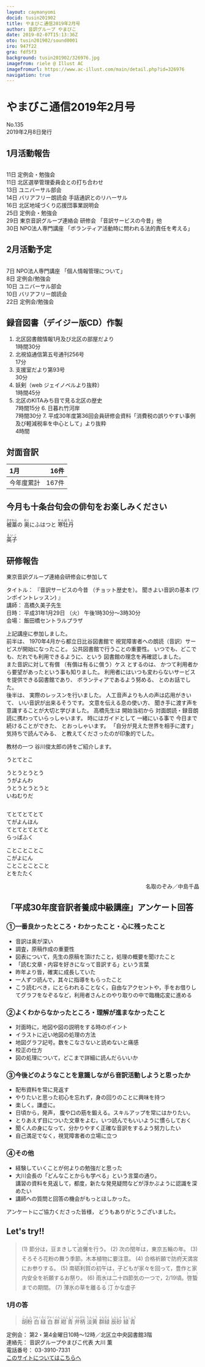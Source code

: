 ```yaml
---
layout: caymanyomi
docid: tusin201902
title: やまびこ通信2019年2月号
author: 音訳グループ やまびこ
date: 2019-02-07T15:13:36Z
oto: tusin201902/sound0001
iro: 947f22
gra: fdf5f3
background: tusin201902/326976.jpg
imagefrom: riele @ Illust AC
imagefromurl: https://www.ac-illust.com/main/detail.php?id=326976
navigation: true
---
```


# <span data-dur="4.4" data-begin="2.050" id="xmri_0001">やまびこ通信2019年2月号</span>

<span data-dur="2.722" data-begin="6.450" id="xmri_0002">No.135</span>  
<span data-dur="4.213" data-begin="9.172" id="xmri_0003">2019年2月8日発行</span>

## <span data-dur="2.723" data-begin="18.171" id="xmri_0006">1月活動報告</span>

<img class="migi" src="media/tusin201902/cut1.png" alt="" />

<span data-dur="1.544" data-begin="20.894" id="xmri_0007">11日</span>
<span data-dur="3.263" data-begin="22.438" id="xmri_0008">定例会・勉強会</span>  
<span data-dur="1.544" data-begin="25.701" id="xmri_0009">11日</span>
<span data-dur="4.153" data-begin="27.245" id="xmri_000A">北区選挙管理委員会との打ち合わせ</span>  
<span data-dur="1.525" data-begin="31.398" id="xmri_000B">13日</span>
<span data-dur="2.635" data-begin="32.923" id="xmri_000C">ユニバーサル部会</span>  
<span data-dur="1.357" data-begin="35.558" id="xmri_000D">14日</span>
<span data-dur="2.092" data-begin="36.915" id="xmri_000E">バリアフリー朗読会</span>
<span data-dur="3.175" data-begin="39.007" id="xmri_000F">手話通訳とのリハーサル</span>  
<span data-dur="1.562" data-begin="42.182" id="xmri_0010">16日</span>
<span data-dur="4.349" data-begin="43.744" id="xmri_0011">北区地域づくり応援団事業説明会</span>  
<span data-dur="1.571" data-begin="48.093" id="xmri_0012">25日</span>
<span data-dur="3.263" data-begin="49.664" id="xmri_0013">定例会・勉強会</span>  
<span data-dur="1.588" data-begin="52.927" id="xmri_0014">29日</span>
<span data-dur="2.661" data-begin="54.515" id="xmri_0015">東京音訳グループ連絡会</span>
<span data-dur="1.365" data-begin="57.176" id="xmri_0016">研修会</span>
<span data-dur="3.387" data-begin="58.541" id="xmri_0017">「音訳サービスの今昔」他</span>  
<span data-dur="1.52" data-begin="61.928" id="xmri_0018">30日</span>
<span data-dur="2.732" data-begin="63.448" id="xmri_0019">NPO法人専門講座</span>
<span data-dur="5.937" data-begin="66.180" id="xmri_001A">「ボランティア活動時に問われる法的責任を考える」</span>

## <span data-dur="2.586" data-begin="72.117" id="xmri_001B">2月活動予定</span>

<img class="migi" src="media/tusin201902/cut2.png" alt="" />

<span data-dur="1.103" data-begin="74.703" id="xmri_001C">7日</span>
<span data-dur="2.732" data-begin="75.806" id="xmri_001D">NPO法人専門講座</span>
<span data-dur="3.331" data-begin="78.538" id="xmri_001E">「個人情報管理について」</span>  
<span data-dur="1.08" data-begin="81.869" id="xmri_001F">8日</span>
<span data-dur="3.263" data-begin="82.949" id="xmri_0020">定例会/勉強会</span>  
<span data-dur="1.026" data-begin="86.212" id="xmri_0021">10日</span>
<span data-dur="2.634" data-begin="87.238" id="xmri_0022">ユニバーサル部会</span>  
<span data-dur="1.025" data-begin="89.872" id="xmri_0023">10日</span>
<span data-dur="2.942" data-begin="90.897" id="xmri_0024">バリアフリー朗読会</span>  
<span data-dur="1.637" data-begin="93.839" id="xmri_0025">22日</span>
<span data-dur="3.963" data-begin="95.476" id="xmri_0026">定例会/勉強会</span>

## <span data-dur="4.643" data-begin="99.439" id="xmri_0027">録音図書（デイジー版CD）作製</span>

1. <span data-dur="4.378" data-begin="106.666" id="xmri_002A">北区図書館情報1月及び北区の部屋だより</span>  
<span data-dur="2.613" data-begin="111.044" id="xmri_002B">1時間30分</span>
2. <span data-dur="4.458" data-begin="114.389" id="xmri_002D">北視協通信第五号通刊256号</span>  
<span data-dur="1.952" data-begin="118.847" id="xmri_002E">17分</span>
3. <span data-dur="3.01" data-begin="121.792" id="xmri_0030">支援室だより第93号</span>  
<span data-dur="1.993" data-begin="124.802" id="xmri_0031">30分</span>
4. <span data-dur="1.228" data-begin="127.703" id="xmri_0033">妖剣</span><span data-dur="2.597" data-begin="128.931" id="xmri_0034">（web ジェイノベルより抜粋）</span>  
<span data-dur="2.794" data-begin="131.528" id="xmri_0035">1時間45分</span>
5. <span data-dur="3.374" data-begin="135.114" id="xmri_0037">北区のKITAみち目で見る北区の歴史</span>  
<span data-dur="2.501" data-begin="138.488" id="xmri_0038">7時間15分</span>
6.</span> <span data-dur="1.71" data-begin="141.981" id="xmri_003A">日暮れ竹河岸</span>  
<span data-dur="2.613" data-begin="143.691" id="xmri_003B">7時間30分</span>
7.</span> <span data-dur="5.412" data-begin="147.155" id="xmri_003D">平成30年度第36回会員研修会資料</span><span data-dur="6.437" data-begin="152.567" id="xmri_003E">「消費税の誤りやすい事例及び軽減税率を中心として」より抜粋</span>  
<span data-dur="2.761" data-begin="159.004" id="xmri_003F">4時間</span>

## <span data-dur="2.068" data-begin="161.765" id="xmri_0040">対面音訳</span>

<span data-dur="1.25" data-begin="163.833" id="xmri_0041">1月</span>|<span data-dur="2.309" data-begin="165.083" id="xmri_0042">16件</span>
|:---|---:|
<span data-dur="1.785" data-begin="167.392" id="xmri_0043">今年度累計</span>|<span data-dur="3.593" data-begin="169.177" id="xmri_0044">167件</span>

## <span data-dur="4.953" data-begin="172.770" id="xmri_0045">今月も十条台句会の俳句をお楽しみください</span>

<span data-dur="11.484" data-begin="177.723" id="xmri_0046"><ruby>被藁<rt>きせわら</rt></ruby>の <ruby>奥<rt>おく</rt></ruby>にふはつと <ruby>寒牡丹<rt>かんぼたん</rt></ruby></span>

<span data-dur="2.582" data-begin="189.207" id="xmri_004C" class="haigo"><ruby>英子<rt>えいこ</rt></ruby></span>

## <span data-dur="2.172" data-begin="191.789" id="xmri_004D">研修報告</span>

<span data-dur="4.769" data-begin="193.961" id="xmri_004E">東京音訳グループ連絡会研修会に参加して</span>

<span data-dur="1.054" data-begin="198.730" id="xmri_004F">タイトル：</span>
<span data-dur="2.357" data-begin="199.784" id="xmri_0050">『音訳サービスの今昔</span>
<span data-dur="2.442" data-begin="202.141" id="xmri_0051">（チョット歴史を）。</span>
<span data-dur="2.215" data-begin="204.583" id="xmri_0052">聞きよい音訳の基本</span>
<span data-dur="2.465" data-begin="206.798" id="xmri_0053">(ワンポイントレッスン) 』</span>  
<span data-dur="0.989" data-begin="209.263" id="xmri_0054">講師：</span>
<span data-dur="2.628" data-begin="210.252" id="xmri_0055">高橋久美子先生</span>  
<span data-dur="1.101" data-begin="212.880" id="xmri_0056">日時：</span>
<span data-dur="3.941" data-begin="213.981" id="xmri_0057">平成31年1月29日</span>
<span data-dur="1.118" data-begin="217.922" id="xmri_0058">（火）</span>
<span data-dur="4.473" data-begin="219.040" id="xmri_0059">午後1時30分～3時30分</span>  
<span data-dur="1.165" data-begin="223.513" id="xmri_005A">会場：</span>
<span data-dur="3.361" data-begin="224.678" id="xmri_005B">飯田橋セントラルプラザ</span>

<span data-dur="4.009" data-begin="228.039" id="xmri_005C">上記講座に参加しました。</span>  
<span data-dur="1.353" data-begin="232.048" id="xmri_005D">前半は、</span>
<span data-dur="4.695" data-begin="233.401" id="xmri_005E">1970年4月から都立日比谷図書館で</span>
<span data-dur="6.094" data-begin="238.096" id="xmri_005F">視覚障害者への朗読（音訳）サービスが開始になったこと。</span>
<span data-dur="4.179" data-begin="244.190" id="xmri_0060">公共図書館で行うことの重要性。</span>
<span data-dur="4.437" data-begin="248.369" id="xmri_0061">いつでも、どこでも、だれでも利用できるように、という</span>
<span data-dur="4.274" data-begin="252.806" id="xmri_0062">図書館の理念を再確認しました。</span>  
<span data-dur="3.538" data-begin="257.080" id="xmri_0063">また音訳に対して有償</span>
<span data-dur="2.899" data-begin="260.618" id="xmri_0064">（有償は有るに償う）ケス</span>
<span data-dur="1.312" data-begin="263.517" id="xmri_0065">とするのは、</span>
<span data-dur="5.763" data-begin="264.829" id="xmri_0066">かつて利用者から要望があったという事も知りました。</span>
<span data-dur="5.509" data-begin="270.592" id="xmri_0067">利用者にはいつも変わらないサービスを提供できる図書館であり、</span>
<span data-dur="2.49" data-begin="276.101" id="xmri_0068">ボランティアであるよう努める、</span>
<span data-dur="3.007" data-begin="278.591" id="xmri_0069">とのお話でした。</span>  
<span data-dur="1.272" data-begin="281.598" id="xmri_006A">後半は、</span>
<span data-dur="3.519" data-begin="282.870" id="xmri_006B">実際のレッスンを行いました。</span>
<span data-dur="4.722" data-begin="286.389" id="xmri_006C">人工音声よりも人の声は応用がきいて、</span>
<span data-dur="3.275" data-begin="291.111" id="xmri_006D">いい音訳が出来るそうです。</span>
<span data-dur="2.647" data-begin="294.386" id="xmri_006E">文意を伝える息の使い方、</span>
<span data-dur="5.41" data-begin="297.033" id="xmri_006F">聞き手に渡す声を意識することが大切と学びました。</span>
<span data-dur="1.85" data-begin="302.443" id="xmri_0070">高橋先生は</span>
<span data-dur="1.552" data-begin="304.293" id="xmri_0071">開始当初から</span>
<span data-dur="5.301" data-begin="305.845" id="xmri_0072">対面朗読・録音朗読に携わっていらっしゃいます。</span>
<span data-dur="1.929" data-begin="311.146" id="xmri_0073">時にはガイドとして</span>
<span data-dur="1.743" data-begin="313.075" id="xmri_0074">一緒にいる事で</span>
<span data-dur="2.444" data-begin="314.818" id="xmri_0075">今日まで続けることができた、</span>
<span data-dur="2.362" data-begin="317.262" id="xmri_0076">とおっしゃいます。</span>
<span data-dur="4.348" data-begin="319.624" id="xmri_0077">「自分が見えた世界を相手に渡す」気持ちで読んでみる、</span>
<span data-dur="4.428" data-begin="323.972" id="xmri_0078">と教えてくださったのが印象的でした。</span>

<span data-dur="1.622" data-begin="328.400" id="xmri_0079">教材の一つ</span>
<span data-dur="4.609" data-begin="330.022" id="xmri_007A">谷川俊太郎の詩をご紹介します。</span>

<div>
<span data-dur="2.187" data-begin="334.631" id="xmri_007B">うとてとこ</span>

<span data-dur="2.162" data-begin="336.818" id="xmri_007C">うとうとうとう</span>  
<span data-dur="1.84" data-begin="338.980" id="xmri_007D">うがよんわ</span>  
<span data-dur="2.342" data-begin="340.820" id="xmri_007E">うとうとうとうと</span>  
<span data-dur="2.402" data-begin="343.162" id="xmri_007F">いねむりだ</span>

<img class="migi" src="media/tusin201902/cut3.png" alt="" />

<span data-dur="2.202" data-begin="345.564" id="xmri_0080">てとてとてとて</span>  
<span data-dur="1.994" data-begin="347.766" id="xmri_0081">てがよんほん</span>  
<span data-dur="2.226" data-begin="349.760" id="xmri_0082">てとてとてとてと</span>  
<span data-dur="2.546" data-begin="351.986" id="xmri_0083">らっぱふく</span>

<span data-dur="2.156" data-begin="354.532" id="xmri_0084">ことことことこ</span>  
<span data-dur="1.894" data-begin="356.688" id="xmri_0085">こがよにん</span>  
<span data-dur="2.297" data-begin="358.582" id="xmri_0086">ことことことこと</span>  
<span data-dur="1.769" data-begin="360.879" id="xmri_0087">とをたたく</span>
</div>

<div style="text-align: right;">
<span data-dur="1.435" data-begin="362.648" id="xmri_0088">名取のぞみ／</span><span data-dur="3.244" data-begin="364.083" id="xmri_0089">中島千晶</span>
</div>

## <span data-dur="6.105" data-begin="367.327" id="xmri_008A">「平成30年度音訳者養成中級講座」アンケート回答</span>

### <span data-dur="1.226" data-begin="373.432" id="xmri_008B">①</span><span data-dur="5.543" data-begin="374.658" id="xmri_008C">一番良かったところ・わかったこと・心に残ったこと</span>

- <span data-dur="3.22" data-begin="380.201" id="xmri_008D">音訳は奥が深い</span>
- <span data-dur="2.632" data-begin="383.421" id="xmri_008E">調査，原稿作成の</span><span data-dur="2.38" data-begin="386.053" id="xmri_008F">重要性</span>
- <span data-dur="1.81" data-begin="388.433" id="xmri_0090">図表について，</span><span data-dur="2.904" data-begin="390.243" id="xmri_0091">先生の原稿を頂けたこと，</span><span data-dur="3.246" data-begin="393.147" id="xmri_0092">処理の概要を聞けたこと</span>
- <span data-dur="2.491" data-begin="396.893" id="xmri_0094">「読む文章・内容を</span><span data-dur="2.221" data-begin="399.384" id="xmri_0095">好きになって音訳する」</span><span data-dur="2.383" data-begin="401.605" id="xmri_0096">という言葉</span>
- <span data-dur="1.867" data-begin="403.988" id="xmri_0097">昨年より皆，</span><span data-dur="3.224" data-begin="405.855" id="xmri_0098">確実に成長していた</span>
- <span data-dur="1.727" data-begin="409.079" id="xmri_0099">一人ずつ読んで，</span><span data-dur="3.415" data-begin="410.806" id="xmri_009A">其々に指導をもらったこと</span>
- <span data-dur="1.384" data-begin="414.221" id="xmri_009B">こう読むべき，</span><span data-dur="1.902" data-begin="415.605" id="xmri_009C">にとらわれることなく，</span><span data-dur="2.039" data-begin="417.507" id="xmri_009D">自由なアクセントや，</span><span data-dur="2.533" data-begin="419.546" id="xmri_009E">手をお借りしてグラフをなぞるなど，</span><span data-dur="2.649" data-begin="422.079" id="xmri_009F">利用者さんとのやり取りの中で</span><span data-dur="3.48" data-begin="424.728" id="xmri_00A0">臨機応変に進める</span>

### <span data-dur="1.026" data-begin="428.208" id="xmri_00A1">②</span><span data-dur="2.263" data-begin="429.234" id="xmri_00A2">よくわからなかったところ</span><span data-dur="3.182" data-begin="431.497" id="xmri_00A3">・理解が進まなかったこと</span>

- <span data-dur="1.319" data-begin="434.679" id="xmri_00A4">対面時に，</span><span data-dur="4.188" data-begin="435.998" id="xmri_00A5">地図や図の説明をする時のポイント</span>
- <span data-dur="3.846" data-begin="440.186" id="xmri_00A6">イラストに近い地図の処理の方法</span>
- <span data-dur="2.814" data-begin="444.032" id="xmri_00A7">地図グラフ記号。</span><span data-dur="3.826" data-begin="446.846" id="xmri_00A8">数をこなさないと読めないと痛感</span>
- <span data-dur="2.509" data-begin="450.672" id="xmri_00A9">校正の仕方</span>
- <span data-dur="1.891" data-begin="453.181" id="xmri_00AA">図の処理について，</span><span data-dur="3.992" data-begin="455.072" id="xmri_00AB">どこまで詳細に読んだらいいか</span>

### <span data-dur="1.215" data-begin="459.064" id="xmri_00AC">③</span><span data-dur="6.493" data-begin="460.279" id="xmri_00AD">今後どのようなことを意識しながら音訳活動しようと思ったか</span>

- <span data-dur="3.37" data-begin="466.772" id="xmri_00AE">配布資料を常に見返す</span>
- <span data-dur="2.996" data-begin="470.142" id="xmri_00AF">やりたいと思った初心を忘れず，</span><span data-dur="3.45" data-begin="473.138" id="xmri_00B0">身の回りのことに興味を持つ</span>
- <span data-dur="1.914" data-begin="476.588" id="xmri_00B1">楽しく。</span><span data-dur="2.421" data-begin="478.502" id="xmri_00B2">謙虚に。</span>
- <span data-dur="1.304" data-begin="480.923" id="xmri_00B3">日頃から，</span><span data-dur="1.23" data-begin="482.227" id="xmri_00B4">発声，</span>
<span data-dur="3.193" data-begin="483.457" id="xmri_00B5">腹や口の筋を鍛える。</span><span data-dur="3.845" data-begin="486.650" id="xmri_00B6">スキルアップを常にはかりたい。</span>
- <span data-dur="3.557" data-begin="490.495" id="xmri_00B7">とりあえず目についた文章をよむ。</span><span data-dur="3.617" data-begin="494.052" id="xmri_00B8">いつ読んでもいいように慣らしておく</span>
- <span data-dur="1.984" data-begin="497.669" id="xmri_00B9">聞く人の身になって，</span><span data-dur="5.345" data-begin="499.653" id="xmri_00BA">分かりやすく正確な音訳をするよう努力したい</span>
- <span data-dur="1.802" data-begin="504.998" id="xmri_00BB">自己満足でなく，</span><span data-dur="3.793" data-begin="506.800" id="xmri_00BC">視覚障害者の立場に立つ</span>

### <span data-dur="1.154" data-begin="510.593" id="xmri_00BD">④</span><span data-dur="2.067" data-begin="511.747" id="xmri_00BE">その他</span>

- <span data-dur="4.955" data-begin="513.814" id="xmri_00BF">経験していくことが何よりの勉強だと思った</span>
- <span data-dur="1.874" data-begin="518.769" id="xmri_00C0">大川会長の</span><span data-dur="4.312" data-begin="520.643" id="xmri_00C1">「どんなことからも学べる」という言葉の通り。</span>  
<span data-dur="2.435" data-begin="524.955" id="xmri_00C2">講習の資料を見返して，</span><span data-dur="0.853" data-begin="527.390" id="xmri_00C3">都度，</span><span data-dur="3.533" data-begin="528.243" id="xmri_00C4">新たな発見疑問などが浮かぶように</span><span data-dur="2.705" data-begin="531.776" id="xmri_00C5">認識を深めたい</span>
- <span data-dur="5.192" data-begin="534.481" id="xmri_00C6">講師への質問と回答の機会がもっとほしかった。</span>

<span data-dur="3.061" data-begin="541.373" id="xmri_00C8">アンケートにご協力くださった皆様，</span>
<span data-dur="3.256" data-begin="544.434" id="xmri_00C9">どうもありがとうございました。</span>

## <span data-dur="1.749" data-begin="549.740" id="xmri_00CB">Let's try!!</span>

<blockquote markdown="1">
(1) 節分は，豆まきして<ruby>追儺<rt>(　　　)</rt></ruby>を行う。  
(2) 次の<ruby>閏年<rt>(　　　)</rt></ruby>は，東京五輪の年。  
(3) そろそろ花粉の舞う季節。<ruby>木本<rt>(　　　)</rt></ruby>植物に要注意。  
(4) 合格祈願で<ruby>防府<rt>(　　　)</rt></ruby>天満宮にお参りする。  
(5) <ruby>南砺<rt>(　　　)</rt></ruby><ruby>利賀<rt>(　　　)</rt></ruby>の<ruby>初午<rt>(　　　)</rt></ruby>は，子どもが家々を回って，豊作と家内安全を祈願するお祭り。  
(6) <ruby>雨水<rt>(　　　)</rt></ruby>は<ruby>二十四節気<rt>(　　　)</rt></ruby>の一つで，2/19頃。<ruby>啓蟄<rt>(　　　)</rt></ruby>までの期間。  
(7) <ruby>薄氷<rt>(　　　)</rt></ruby>の草を離るる<ruby>汀<rt>(　　　)</rt></ruby>かな虚子
</blockquote>

### <span data-dur="2.208" data-begin="555.302" id="xmri_00CD">1月の答</span>

<blockquote markdown="1">
<span data-dur="1.695" data-begin="557.510" id="xmri_00CE"><ruby>胡粉<rt>ごふん</rt></ruby></span>  
<span data-dur="1.852" data-begin="559.205" id="xmri_00CF"><ruby>白緑<rt>びゃくろく</rt></ruby></span>  
<span data-dur="1.807" data-begin="561.057" id="xmri_00D0"><ruby>白群<rt>びゃくぐん</rt></ruby></span>  
<span data-dur="1.678" data-begin="562.864" id="xmri_00D1"><ruby>紺青<rt>こんじょう</rt></ruby></span>  
<span data-dur="1.702" data-begin="564.542" id="xmri_00D2"><ruby>弁柄<rt>べんがら</rt></ruby></span>  
<span data-dur="1.676" data-begin="566.244" id="xmri_00D3"><ruby>淡黄<rt>たんこう</rt></ruby></span>  
<span data-dur="1.792" data-begin="567.920" id="xmri_00D4"><ruby>群緑<rt>ぐんろく</rt></ruby></span>  
<span data-dur="1.774" data-begin="569.712" id="xmri_00D5"><ruby>辰砂<rt>しんしゃ</rt></ruby></span>  
<span data-dur="1.751" data-begin="571.486" id="xmri_00D6"><ruby>緑青<rt>ろくしょう</rt></ruby></span>
</blockquote>

<span data-dur="1.272" data-begin="573.237" id="xmri_00D7">定例会：</span>
<span data-dur="7.34" data-begin="574.509" id="xmri_00D8">第2・第4金曜日10時～12時／北区立中央図書館3階</span>  
<span data-dur="1.446" data-begin="581.849" id="xmri_00D9">連絡先：</span>
<span data-dur="4.375" data-begin="583.295" id="xmri_00DA">音訳グループやまびこ代表 大川 薫</span>  
<span data-dur="1.627" data-begin="587.670" id="xmri_00DB">電話番号：</span>
<span data-dur="4.069" data-begin="589.297" id="xmri_00DC">03-3910-7331</span>  
<span data-dur="2.525" data-begin="593.366" id="xmri_00DD"><a href="mailto:ymbk2016ml@gmail.com?Subject=やまびこウェブサイトについて" data-dur="2.282" data-begin="595.891" id="xmri_00DE">このサイトについてはこちらへ</a></span>

